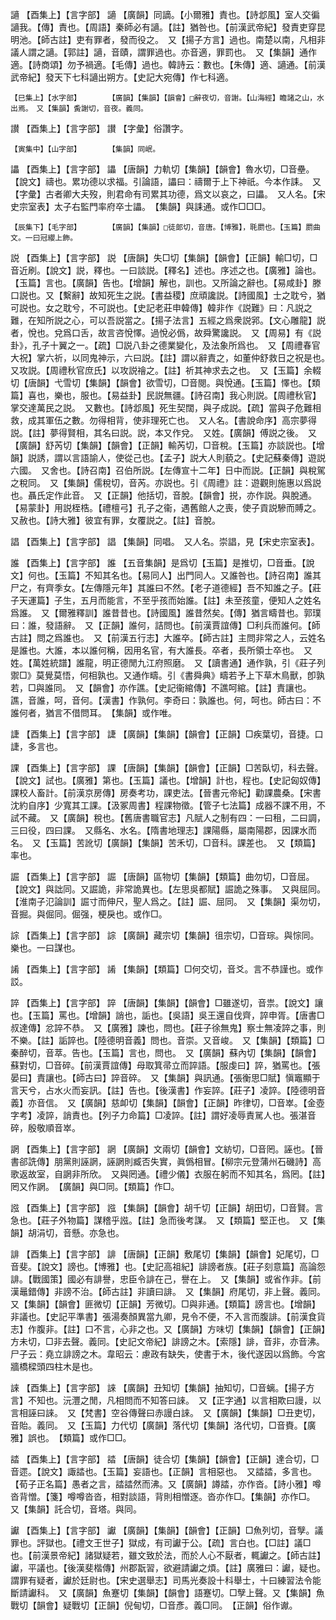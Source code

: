 <!-- { "loadSidebar": true } -->
讁	【酉集上】【言字部】	讁	【廣韻】同謫。【小爾雅】責也。【詩邶風】室人交徧讁我。【傳】責也。【周語】秦師必有讁。【註】猶咎也。【前漢武帝紀】發責吏穿昆明池。【師古註】吏有罪者，發而役之。　又【揚子方言】過也。南楚以南，凡相非議人謂之讁。【郭註】讁，音賾，謂罪過也。亦音適，罪罰也。　又【集韻】通作適。【詩商頌】勿予禍適。【毛傳】過也。韓詩云：數也。【朱傳】適、讁通。【前漢武帝紀】發天下七科讁出朔方。【史記大宛傳】作七科適。

	【巳集上】【水字部】		【廣韻】【集韻】【韻會】□辭夜切，音謝。【山海經】瞻諸之山，水出焉。　又【集韻】夤謝切，音夜。義同。

讃	【酉集上】【言字部】	讃	【字彙】俗讚字。

	【寅集中】【山字部】		【集韻】同岷。

讄	【酉集上】【言字部】	讄	【唐韻】力軌切【集韻】【韻會】魯水切，□音壘。【說文】禱也。累功德以求福。引論語，讄曰：禱爾于上下神祇。今本作誄。　又【字彙】古者卿大夫歿，則君命有司累其功德，爲文以哀之，曰讄。　又人名。【宋史宗室表】太子右監門率府卒士讄。　【集韻】與誄通。或作□□□。

	【辰集下】【毛字部】		【廣韻】【集韻】□徒郞切，音唐。【博雅】，毦罽也。【玉篇】罽曲文。一曰冠纓上飾。

説	【酉集上】【言字部】	説	【唐韻】失□切【集韻】【韻會】【正韻】輸□切，□音近刷。【說文】説，釋也。一曰談説。【釋名】述也。序述之也。【廣雅】論也。【玉篇】言也。【廣韻】告也。【增韻】解也，訓也。又所論之辭也。【易咸卦】滕口説也。又【繫辭】故知死生之説。【書益稷】庶頑讒説。【詩國風】士之耽兮，猶可説也。女之耽兮，不可説也。【史記老莊申韓傳】韓非作《説難》曰：凡説之難，在知所説之心，可以吾説當之。【揚子法言】五經之爲衆説郛。【文心雕龍】説者，悅也。兌爲口舌，故言咨悅懌。過悅必僞，故舜驚讒説。　又【周易】有《説卦》，孔子十翼之一。【疏】□説八卦之德業變化，及法象所爲也。　又【周禮春官大祝】掌六祈，以同鬼神示，六曰説。【註】謂以辭責之，如董仲舒救日之祝是也。　又攻説。【周禮秋官庶氏】以攻説禬之。【註】祈其神求去之也。　又【玉篇】余輟切【唐韻】弋雪切【集韻】【韻會】欲雪切，□音閱。與悅通。【玉篇】懌也。【類篇】喜也，樂也，服也。【易益卦】民説無疆。【詩召南】我心則説。【周禮秋官】掌交達萬民之説。　又數也。【詩邶風】死生契闊，與子成説。【疏】當與子危難相救，成其軍伍之數。勿得相背，使非理死亡也。　又人名。【書說命序】高宗夢得説。【註】夢得賢相，其名曰説。説，本又作兌。　又姓。【廣韻】傅説之後。　又【廣韻】舒芮切【集韻】【韻會】【正韻】輸芮切，□音稅。【玉篇】亦談説也。【增韻】説誘，謂以言語諭人，使從己也。【孟子】説大人則藐之。【史記蘇秦傳】遊説六國。　又舍也。【詩召南】召伯所説。【左傳宣十二年】日中而説。【正韻】與稅駕之稅同。　又【集韻】儒稅切，音芮。亦説也。引《周禮》註：遊觀則施惠以爲説也。聶氏定作此音。　又【正韻】他括切，音脫。【韻會】捝，亦作説。與脫通。【易蒙卦】用説桎梏。【禮檀弓】孔子之衞，遇舊館人之喪，使子貢説驂而賻之。　又赦也。【詩大雅】彼宜有罪，女覆説之。【註】音脫。

誯	【酉集上】【言字部】	誯	【集韻】同唱。　又人名。崇誯，見【宋史宗室表】。

誰	【酉集上】【言字部】	誰	【五音集韻】是爲切【玉篇】是推切，□音垂。【說文】何也。【玉篇】不知其名也。【易同人】出門同人。又誰咎也。【詩召南】誰其尸之，有齊季女。【左傳隱元年】其誰曰不然。【老子道德經】吾不知誰之子。【莊子天運篇】子生，五月而能言，不至乎孩而始誰。【註】未至孩童，便知人之姓名爲誰。　又【爾雅釋訓】誰昔昔也。【詩國風】誰昔然矣。【傳】猶言疇昔也。郭璞曰：誰，發語辭。　又【正韻】誰何，詰問也。【前漢賈誼傳】□利兵而誰何。【師古註】問之爲誰也。　又【前漢五行志】大誰卒。【師古註】主問非常之人，云姓名是誰也。大誰，本以誰何稱，因用名官，有大誰長。卒者，長所領士卒也。　又姓。【萬姓統譜】誰龍，明正德閒九江府照磨。　又【讀書通】通作孰，引《莊子列禦□》莫覺莫悟，何相孰也。又通作疇。引《書舜典》疇若予上下草木鳥獸，卽孰若，□與誰同。　又【韻會】亦作譙。【史記衞綰傳】不譙呵綰。【註】責讓也。譙，音誰，呵，音何。【漢書】作孰何。李奇曰：孰誰也。何，呵也。師古曰：不誰何者，猶言不借問耳。　【集韻】或作唯。

誱	【酉集上】【言字部】	誱	【廣韻】【集韻】【韻會】【正韻】□疾葉切，音捷。口誱，多言也。

課	【酉集上】【言字部】	課	【唐韻】【集韻】【韻會】【正韻】□苦臥切，科去聲。【說文】試也。【廣雅】第也。【玉篇】議也。【增韻】計也，程也。【史記匈奴傳】課校人畜計。【前漢京房傳】房奏考功，課吏法。【晉書元帝紀】勸課農桑。【宋書沈約自序】少寬其工課。【汲冢周書】程課物徵。【管子七法篇】成器不課不用，不試不藏。　又【廣韻】稅也。【舊唐書職官志】凡賦人之制有四：一曰租，二曰調，三曰役，四曰課。　又縣名、水名。【隋書地理志】課陽縣，屬南陽郡，因課水而名。　又【玉篇】苦訛切【廣韻】【集韻】苦禾切，□音科。課差也。　又【類篇】率也。

誳	【酉集上】【言字部】	誳	【唐韻】區物切【集韻】【類篇】曲勿切，□音屈。【說文】與詘同。又誳詭，非常詭異也。【左思吳都賦】誳詭之殊事。　又與屈同。【淮南子氾論訓】誳寸而伸尺，聖人爲之。【註】誳、屈同。　又【集韻】渠勿切，音掘。與倔同。倔强，梗戾也。或作□。

誴	【酉集上】【言字部】	誴	【廣韻】藏宗切【集韻】徂宗切，□音琮。與悰同。樂也。一曰謀也。

誵	【酉集上】【言字部】	誵	【集韻】【類篇】□何交切，音爻。言不恭謹也。或作訤。

誶	【酉集上】【言字部】	誶	【唐韻】【集韻】【韻會】□雖遂切，音祟。【說文】讓也。【玉篇】罵也。【增韻】誚也，詬也。【吳語】吳王還自伐齊，誶申胥。【唐書□叔達傳】忿誶不恭。　又【廣雅】諫也，問也。【莊子徐無鬼】察士無凌誶之事，則不樂。【註】詬誶也。【陸德明音義】問也。音崇。又音峻。　又【集韻】【類篇】□秦醉切，音萃。告也。【玉篇】言也，問也。　又【廣韻】蘇內切【集韻】【韻會】蘇對切，□音碎。【前漢賈誼傳】母取箕帚立而誶語。【服虔曰】誶，猶罵也。【張晏曰】責讓也。【師古曰】誶音碎。　又【集韻】與訊通。【張衡思□賦】愼竈顯于言天兮，占水火而妄訊。【註】告也。【後漢書】作妄誶。【莊子】凌誶。【陸德明音義】亦音信。　又【廣韻】慈卹切【集韻】【韻會】【正韻】昨律切，□音崒。【金壺字考】凌誶，誚責也。【列子力命篇】□凌誶。【註】謂好凌辱責駡人也。張湛音碎，殷敬順音崒。

誷	【酉集上】【言字部】	誷	【廣韻】文兩切【韻會】文紡切，□音罔。誣也。【晉書郤詵傳】朋黨則誣誷，誣誷則臧否失實，眞僞相冒。【柳宗元登蒲州石磯詩】高歌返故室，自誷非所欣。　又與罔通。【禮少儀】衣服在躬而不知其名，爲罔。【註】罔又作誷。　【廣韻】與□同。【類篇】作□。

誸	【酉集上】【言字部】	誸	【集韻】【韻會】胡千切【正韻】胡田切，□音賢。言急也。【莊子外物篇】謀稽乎誸。【註】急而後考謀。　又【類篇】堅正也。　又【集韻】胡涓切，音懸。亦急也。

誹	【酉集上】【言字部】	誹	【唐韻】【正韻】敷尾切【集韻】【韻會】妃尾切，□音斐。【說文】謗也。【博雅】也。【史記高祖紀】誹謗者族。【莊子刻意篇】高論怨誹。【戰國策】國必有誹譽，忠臣令誹在己，譽在上。　又【集韻】或省作非。【前漢鼂錯傳】非謗不治。【師古註】非讀曰誹。　又【集韻】府尾切，非上聲。義同。　又【集韻】【韻會】匪微切【正韻】芳微切。□與非通。【類篇】謗言也。【增韻】非議也。【史記平準書】張湯奏顏異當九卿，見令不便，不入言而腹誹。【前漢食貨志】作腹非。【註】口不言，心非之也。又【廣韻】方味切【集韻】【韻會】【正韻】方未切，□非去聲。義同。【史記文帝紀】誹謗之木。【索隱】誹，音非，亦音沸。尸子云：堯立誹謗之木。韋昭云：慮政有缺失，使書于木，後代遂因以爲飾。今宮牆橋樑頭四柱木是也。

誺	【酉集上】【言字部】	誺	【廣韻】丑知切【集韻】抽知切，□音螭。【揚子方言】不知也。沅灃之閒，凡相問而不知答曰誺。　又【正字通】以言相欺曰謾，以言相誣曰誺。　又【梵書】空谷傳聲曰赤謾白誺。　又【廣韻】【集韻】□丑吏切，音貽。義同。　又【玉篇】力代切【廣韻】落代切【集韻】洛代切，□音賚。【廣雅】誤也。　【類篇】或作□□。

誻	【酉集上】【言字部】	誻	【唐韻】徒合切【集韻】【韻會】【正韻】達合切，□音遝。【說文】諏誻也。【玉篇】妄語也。【正韻】言相惡也。　又誻誻，多言也。【荀子正名篇】愚者之言，誻誻然而沸。又【廣韻】譐誻，亦作沓。【詩小雅】噂沓背憎。【箋】噂噂沓沓，相對談語，背則相憎逐。沓亦作□。【集韻】亦作□。　又【集韻】託合切，音塔。與同。

讞	【酉集上】【言字部】	讞	【廣韻】【集韻】【韻會】【正韻】□魚列切，音孼。議罪也。評獄也。【禮文王世子】獄成，有司讞于公。【疏】言白也。【□註】議□也。【前漢景帝紀】諸獄疑若，雖文致於法，而於人心不厭者，輒讞之。【師古註】讞，平議也。【後漢斐楷傳】州郡翫習，欲避請讞之煩。【註】廣雅曰：讞，疑也。謂罪有疑者，讞於廷尉也。【宋史選舉志】司馬光奏設十科舉士，十曰練習法令能斷請讞科。　又【廣韻】魚蹇切【集韻】【韻會】語蹇切。□孼上聲。又【集韻】魚戰切【韻會】疑戰切【正韻】倪甸切，□音彥。義□同。　【正韻】俗作谳。

